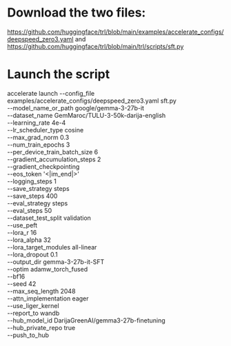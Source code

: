# Download the two files:
https://github.com/huggingface/trl/blob/main/examples/accelerate_configs/deepspeed_zero3.yaml
and
https://github.com/huggingface/trl/blob/main/trl/scripts/sft.py

# Launch the script

accelerate launch --config_file examples/accelerate_configs/deepspeed_zero3.yaml sft.py \
    --model_name_or_path google/gemma-3-27b-it \
    --dataset_name GemMaroc/TULU-3-50k-darija-english \
    --learning_rate 4e-4 \
    --lr_scheduler_type cosine \
    --max_grad_norm 0.3 \
    --num_train_epochs 3 \
    --per_device_train_batch_size 6 \
    --gradient_accumulation_steps 2 \
    --gradient_checkpointing \
    --eos_token '<|im_end|>' \
    --logging_steps 1 \
    --save_strategy steps \
    --save_steps 400 \
    --eval_strategy steps \
    --eval_steps 50 \
    --dataset_test_split validation \
    --use_peft \
    --lora_r 16 \
    --lora_alpha 32 \
    --lora_target_modules all-linear \
    --lora_dropout 0.1 \
    --output_dir gemma-3-27b-it-SFT \
    --optim adamw_torch_fused \
    --bf16 \
    --seed 42 \
    --max_seq_length 2048 \
    --attn_implementation eager \
    --use_liger_kernel \
    --report_to wandb \
    --hub_model_id DarijaGreenAI/gemma3-27b-finetuning \
    --hub_private_repo true \
    --push_to_hub
